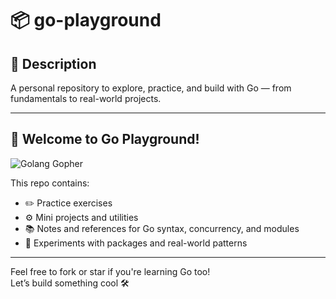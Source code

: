 # 📦 go-playground

## 📝 Description
A personal repository to explore, practice, and build with Go — from fundamentals to real-world projects.

---

## 🐹 Welcome to Go Playground!

![Golang Gopher](https://github.com/user-attachments/assets/20681416-5107-4147-84f6-75bd5c888a2b)

This repo contains:

- ✏️ Practice exercises  
- ⚙️ Mini projects and utilities  
- 📚 Notes and references for Go syntax, concurrency, and modules  
- 🔬 Experiments with packages and real-world patterns  

---

Feel free to fork or star if you're learning Go too!  
Let’s build something cool 🛠️
